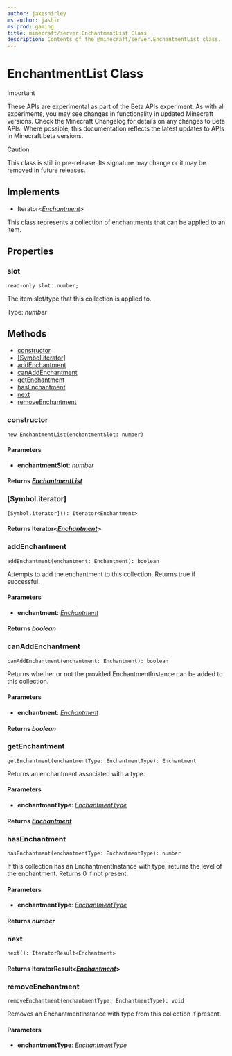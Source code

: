 ```yaml
---
author: jakeshirley
ms.author: jashir
ms.prod: gaming
title: minecraft/server.EnchantmentList Class
description: Contents of the @minecraft/server.EnchantmentList class.
---
```

# EnchantmentList Class
>[!IMPORTANT]
>These APIs are experimental as part of the Beta APIs experiment. As with all experiments, you may see changes in functionality in updated Minecraft versions. Check the Minecraft Changelog for details on any changes to Beta APIs. Where possible, this documentation reflects the latest updates to APIs in Minecraft beta versions.

> [!CAUTION]
> This class is still in pre-release.  Its signature may change or it may be removed in future releases.

## Implements
- Iterator&lt;[*Enchantment*](Enchantment.md)&gt;

This class represents a collection of enchantments that can be applied to an item.

## Properties

### **slot**
`read-only slot: number;`

The item slot/type that this collection is applied to.

Type: *number*

## Methods
- [constructor](#constructor)
- [[Symbol.iterator]](#[symbol.iterator])
- [addEnchantment](#addenchantment)
- [canAddEnchantment](#canaddenchantment)
- [getEnchantment](#getenchantment)
- [hasEnchantment](#hasenchantment)
- [next](#next)
- [removeEnchantment](#removeenchantment)

### **constructor**
`
new EnchantmentList(enchantmentSlot: number)
`

#### **Parameters**
- **enchantmentSlot**: *number*

#### **Returns** [*EnchantmentList*](EnchantmentList.md)

### **[Symbol.iterator]**
`
[Symbol.iterator](): Iterator<Enchantment>
`

#### **Returns** Iterator&lt;[*Enchantment*](Enchantment.md)&gt;

### **addEnchantment**
`
addEnchantment(enchantment: Enchantment): boolean
`

Attempts to add the enchantment to this collection. Returns true if successful.

#### **Parameters**
- **enchantment**: [*Enchantment*](Enchantment.md)

#### **Returns** *boolean*

### **canAddEnchantment**
`
canAddEnchantment(enchantment: Enchantment): boolean
`

Returns whether or not the provided EnchantmentInstance can be added to this collection.

#### **Parameters**
- **enchantment**: [*Enchantment*](Enchantment.md)

#### **Returns** *boolean*

### **getEnchantment**
`
getEnchantment(enchantmentType: EnchantmentType): Enchantment
`

Returns an enchantment associated with a type.

#### **Parameters**
- **enchantmentType**: [*EnchantmentType*](EnchantmentType.md)

#### **Returns** [*Enchantment*](Enchantment.md)

### **hasEnchantment**
`
hasEnchantment(enchantmentType: EnchantmentType): number
`

If this collection has an EnchantmentInstance with type, returns the level of the enchantment. Returns 0 if not present.

#### **Parameters**
- **enchantmentType**: [*EnchantmentType*](EnchantmentType.md)

#### **Returns** *number*

### **next**
`
next(): IteratorResult<Enchantment>
`

#### **Returns** IteratorResult&lt;[*Enchantment*](Enchantment.md)&gt;

### **removeEnchantment**
`
removeEnchantment(enchantmentType: EnchantmentType): void
`

Removes an EnchantmentInstance with type from this collection if present.

#### **Parameters**
- **enchantmentType**: [*EnchantmentType*](EnchantmentType.md)


